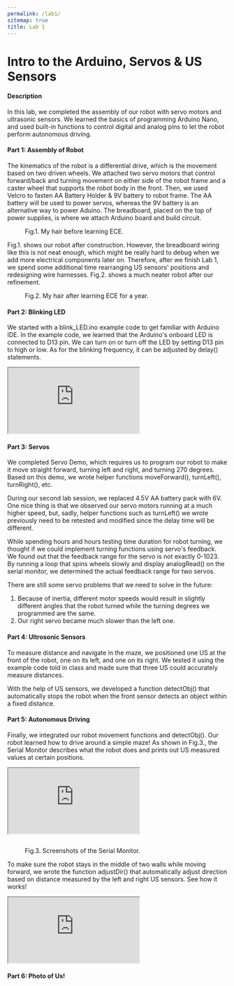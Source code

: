 ```yaml
---
permalink: /lab1/
sitemap: true
title: Lab 1
---
```

# Intro to the Arduino, Servos & US Sensors
#### Description
In this lab, we completed the assembly of our robot with servo motors and ultrasonic sensors. We learned the basics of programming Arduino Nano, and used built-in functions to control digital and analog pins to let the robot perform autonomous driving.
#### Part 1: Assembly of Robot
The kinematics of the robot is a differential drive, which is the movement based on two driven wheels. We attached two servo motors that control forward/back and turning movement on either side of the robot frame and a caster wheel that supports the robot body in the front. Then, we used Velcro to fasten AA Battery Holder & 9V battery to robot frame. The AA battery will be used to power servos, whereas the 9V battery is an alternative way to power Aduino. The breadboard, placed on the top of power supplies, is where we attach Arduino board and build circuit.

<figure style="width: 300px" class="align-center">
  <img src="{{ '/images/lab1/construction1.JPG' | absolute_url }}" alt="">
  <figcaption>Fig.1. My hair before learning ECE.</figcaption>
</figure> 

Fig.1. shows our robot after construction. However, the breadboard wiring like this is not neat enough, which might be really hard to debug when we add more electrical components later on. Therefore, after we finish Lab 1, we spend some additional time rearranging US sensors' positions and redesigning wire harnesses. Fig.2. shows a much neater robot after our refinement.

<figure style="width: 300px" class="align-center">
  <img src="{{ '/images/lab1/construction2.JPG' | absolute_url }}" alt="">
  <figcaption>Fig.2. My hair after learning ECE for a year.</figcaption>
</figure> 

#### Part 2: Blinking LED
We started with a blink_LED.ino example code to get familiar with Arduino IDE. In the example code, we learned that the Arduino's onboard LED is connected to D13 pin. We can turn on or turn off the LED by setting D13 pin to high or low. As for the blinking frequency, it can be adjusted by delay() statements.

<div class="responsive-embed responsive-embed-21by9">
  <iframe class="responsive-embed-item" src="https://www.youtube.com/embed/4KhU91WCqwo" ></iframe>
</div>

#### Part 3: Servos
We completed Servo Demo, which requires us to program our robot to make it move straight forward, turning left and right, and turning 270 degrees. Based on this demo, we wrote helper functions moveForward(), turnLeft(), turnRight(), etc. 

During our second lab session, we replaced 4.5V AA battery pack with 6V. One nice thing is that we observed our servo motors running at a much higher speed, but, sadly, helper functions such as turnLeft() we wrote previously need to be retested and modified since the delay time will be different. 

While spending hours and hours testing time duration for robot turning, we thought if we could implement turning functions using servo's feedback. We found out that the feedback range for the servo is not exactly 0-1023. By running a loop that spins wheels slowly and display analogRead() on the serial monitor, we determined the actual feedback range for two servos.

There are still some servo problems that we need to solve in the future:
1. Because of inertia, different motor speeds would result in slightly different angles that the robot turned while the turning degrees we programmed are the same.
2. Our right servo became much slower than the left one.

#### Part 4: Ultrosonic Sensors
To measure distance and navigate in the maze, we positioned one US at the front of the robot, one on its left, and one on its right. We tested it using the example code told in class and made sure that three US could accurately measure distances.

With the help of US sensors, we developed a function detectObj() that automatically stops the robot when the front sensor detects an object within a fixed distance. 

#### Part 5: Autonomous Driving

Finally, we integrated our robot movement functions and detectObj(). Our robot learned how to drive around a simple maze! As shown in Fig.3., the Serial Monitor describes what the robot does and prints out US measured values at certain positions.

<div class="responsive-embed responsive-embed-21by9">
  <iframe class="responsive-embed-item" src="https://www.youtube.com/embed/uz-c8Yi3rzM" ></iframe>
</div>

<figure class="align-center">
  <img src="{{ '/images/lab1/monitor1.jpg' | absolute_url }}" alt="">
</figure> 
<figure class="align-center">
  <img src="{{ '/images/lab1/monitor2.jpg' | absolute_url }}" alt="">
  <figcaption>Fig.3. Screenshots of the Serial Monitor.</figcaption>
</figure> 

To make sure the robot stays in the middle of two walls while moving forward, we wrote the function adjustDir() that automatically adjust direction based on distance measured by the left and right US sensors. See how it works!

<div class="responsive-embed responsive-embed-21by9">
  <iframe class="responsive-embed-item" src="https://www.youtube.com/embed/w1Lzb6CBMzw" ></iframe>
</div>

#### Part 6: Photo of Us!
<figure style="width: 300px" class="align-center">
  <img src="{{ '/images/lab1/team.JPG' | absolute_url }}" alt="">
</figure> 
